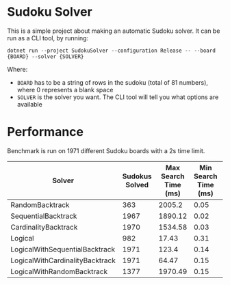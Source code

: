 # Sudoku Solver
This is a simple project about making an automatic Sudoku solver.
It can be run as a CLI tool, by running:

`dotnet run --project SudokuSolver --configuration Release -- --board {BOARD} --solver {SOLVER}`

Where:
* `BOARD` has to be a string of rows in the sudoku (total of 81 numbers), where 0 represents a blank space
* `SOLVER` is the solver you want. The CLI tool will tell you what options are available

# Performance
Benchmark is run on 1971 different Sudoku boards with a 2s time limit.


| Solver | Sudokus Solved | Max Search Time (ms) | Min Search Time (ms) | Average Search Time (ms) | Max Calls | Min Calls | Average Calls |
| - | - | - | - | - | - | - | - |
| RandomBacktrack | 363 | 2005.2 | 0.05 | 417.95 | 51983571 | 185 | 34942615.26 |
| SequentialBacktrack | 1967 | 1890.12 | 0.02 | 27.88 | 32280614 | 43 | 415761.72 |
| CardinalityBacktrack | 1970 | 1534.58 | 0.03 | 14.05 | 27894422 | 42 | 201274.26 |
| Logical | 982 | 17.43 | 0.31 | 2.54 | 21 | 0 | 2.33 |
| LogicalWithSequentialBacktrack | 1971 | 123.4 | 0.14 | 3.86 | 1903421 | 2 | 43845.58 |
| LogicalWithCardinalityBacktrack | 1971 | 64.47 | 0.15 | 2.87 | 1156304 | 2 | 28627.22 |
| LogicalWithRandomBacktrack | 1377 | 1970.49 | 0.15 | 68.56 | 56647667 | 2 | 15148498.02 |
